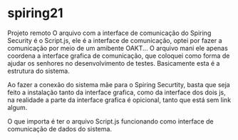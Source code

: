 # spiring21
Projeto remoto
O arquivo com a interface de comunicação do Spiring Security é o Script.js, ele é a interface de comunicação, optei por fazer a comunicação 
por meio de um amibente OAKT...
O arquivo mani ele apenas coordena a interface grafica de comunicação, que coloquei como forma de ajudar os senhores no desenvolvimento de testes.
Basicamente esta é a estrutura do sistema.

Ao fazer a conexão do sistema mãe para o Spiring Securtity, basta que seja feito a instalação tanto da interface grafica, como da interface dos dois js, na realidade a parte da interface grafica é opicional, tanto que está sem link algum.

O que importa é ter o arquivo Script.js funcionando como interface de comunicação de dados do sistema.
